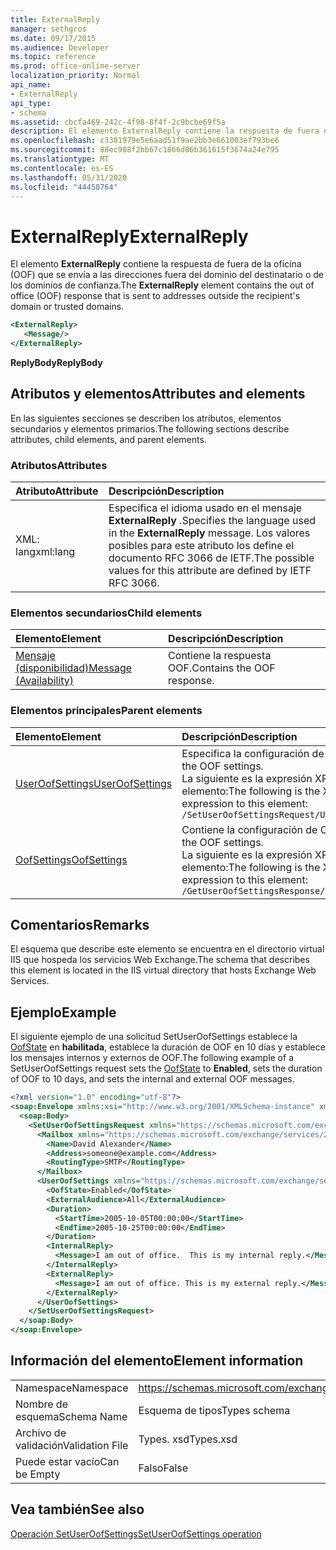 ```yaml
---
title: ExternalReply
manager: sethgros
ms.date: 09/17/2015
ms.audience: Developer
ms.topic: reference
ms.prod: office-online-server
localization_priority: Normal
api_name:
- ExternalReply
api_type:
- schema
ms.assetid: cbcfa469-242c-4f98-8f4f-2c9bcbe69f5a
description: El elemento ExternalReply contiene la respuesta de fuera de la oficina (OOF) que se envía a las direcciones fuera del dominio del destinatario o de los dominios de confianza.
ms.openlocfilehash: c3381979e5e6aad51f9ae2bb3e661003ef793be6
ms.sourcegitcommit: 88ec988f2bb67c1866d06b361615f3674a24e795
ms.translationtype: MT
ms.contentlocale: es-ES
ms.lasthandoff: 05/31/2020
ms.locfileid: "44458764"
---
```

# <a name="externalreply"></a><span data-ttu-id="7a8a8-103">ExternalReply</span><span class="sxs-lookup"><span data-stu-id="7a8a8-103">ExternalReply</span></span>

<span data-ttu-id="7a8a8-104">El elemento **ExternalReply** contiene la respuesta de fuera de la oficina (OOF) que se envía a las direcciones fuera del dominio del destinatario o de los dominios de confianza.</span><span class="sxs-lookup"><span data-stu-id="7a8a8-104">The **ExternalReply** element contains the out of office (OOF) response that is sent to addresses outside the recipient's domain or trusted domains.</span></span> 
  
```XML
<ExternalReply>
   <Message/>
</ExternalReply>
```

 <span data-ttu-id="7a8a8-105">**ReplyBody**</span><span class="sxs-lookup"><span data-stu-id="7a8a8-105">**ReplyBody**</span></span>
## <a name="attributes-and-elements"></a><span data-ttu-id="7a8a8-106">Atributos y elementos</span><span class="sxs-lookup"><span data-stu-id="7a8a8-106">Attributes and elements</span></span>

<span data-ttu-id="7a8a8-107">En las siguientes secciones se describen los atributos, elementos secundarios y elementos primarios.</span><span class="sxs-lookup"><span data-stu-id="7a8a8-107">The following sections describe attributes, child elements, and parent elements.</span></span>
  
### <a name="attributes"></a><span data-ttu-id="7a8a8-108">Atributos</span><span class="sxs-lookup"><span data-stu-id="7a8a8-108">Attributes</span></span>

|<span data-ttu-id="7a8a8-109">**Atributo**</span><span class="sxs-lookup"><span data-stu-id="7a8a8-109">**Attribute**</span></span>|<span data-ttu-id="7a8a8-110">**Descripción**</span><span class="sxs-lookup"><span data-stu-id="7a8a8-110">**Description**</span></span>|
|:-----|:-----|
|<span data-ttu-id="7a8a8-111">XML: lang</span><span class="sxs-lookup"><span data-stu-id="7a8a8-111">xml:lang</span></span>  <br/> |<span data-ttu-id="7a8a8-112">Especifica el idioma usado en el mensaje **ExternalReply** .</span><span class="sxs-lookup"><span data-stu-id="7a8a8-112">Specifies the language used in the **ExternalReply** message.</span></span> <span data-ttu-id="7a8a8-113">Los valores posibles para este atributo los define el documento RFC 3066 de IETF.</span><span class="sxs-lookup"><span data-stu-id="7a8a8-113">The possible values for this attribute are defined by IETF RFC 3066.</span></span>  <br/> |
   
### <a name="child-elements"></a><span data-ttu-id="7a8a8-114">Elementos secundarios</span><span class="sxs-lookup"><span data-stu-id="7a8a8-114">Child elements</span></span>

|<span data-ttu-id="7a8a8-115">**Elemento**</span><span class="sxs-lookup"><span data-stu-id="7a8a8-115">**Element**</span></span>|<span data-ttu-id="7a8a8-116">**Descripción**</span><span class="sxs-lookup"><span data-stu-id="7a8a8-116">**Description**</span></span>|
|:-----|:-----|
|[<span data-ttu-id="7a8a8-117">Mensaje (disponibilidad)</span><span class="sxs-lookup"><span data-stu-id="7a8a8-117">Message (Availability)</span></span>](message-availability.md) <br/> |<span data-ttu-id="7a8a8-118">Contiene la respuesta OOF.</span><span class="sxs-lookup"><span data-stu-id="7a8a8-118">Contains the OOF response.</span></span>  <br/> |
   
### <a name="parent-elements"></a><span data-ttu-id="7a8a8-119">Elementos principales</span><span class="sxs-lookup"><span data-stu-id="7a8a8-119">Parent elements</span></span>

|<span data-ttu-id="7a8a8-120">**Elemento**</span><span class="sxs-lookup"><span data-stu-id="7a8a8-120">**Element**</span></span>|<span data-ttu-id="7a8a8-121">**Descripción**</span><span class="sxs-lookup"><span data-stu-id="7a8a8-121">**Description**</span></span>|
|:-----|:-----|
|[<span data-ttu-id="7a8a8-122">UserOofSettings</span><span class="sxs-lookup"><span data-stu-id="7a8a8-122">UserOofSettings</span></span>](useroofsettings.md) <br/> |<span data-ttu-id="7a8a8-123">Especifica la configuración de OOF.</span><span class="sxs-lookup"><span data-stu-id="7a8a8-123">Specifies the OOF settings.</span></span>  <br/> <span data-ttu-id="7a8a8-124">La siguiente es la expresión XPath a este elemento:</span><span class="sxs-lookup"><span data-stu-id="7a8a8-124">The following is the XPath expression to this element:</span></span>  <br/>  `/SetUserOofSettingsRequest/UserOofSettings` <br/> |
|[<span data-ttu-id="7a8a8-125">OofSettings</span><span class="sxs-lookup"><span data-stu-id="7a8a8-125">OofSettings</span></span>](oofsettings.md) <br/> |<span data-ttu-id="7a8a8-126">Contiene la configuración de OOF.</span><span class="sxs-lookup"><span data-stu-id="7a8a8-126">Contains the OOF settings.</span></span>  <br/> <span data-ttu-id="7a8a8-127">La siguiente es la expresión XPath a este elemento:</span><span class="sxs-lookup"><span data-stu-id="7a8a8-127">The following is the XPath expression to this element:</span></span>  <br/>  `/GetUserOofSettingsResponse/OofSettings` <br/> |
   
## <a name="remarks"></a><span data-ttu-id="7a8a8-128">Comentarios</span><span class="sxs-lookup"><span data-stu-id="7a8a8-128">Remarks</span></span>

<span data-ttu-id="7a8a8-129">El esquema que describe este elemento se encuentra en el directorio virtual IIS que hospeda los servicios Web Exchange.</span><span class="sxs-lookup"><span data-stu-id="7a8a8-129">The schema that describes this element is located in the IIS virtual directory that hosts Exchange Web Services.</span></span>
  
## <a name="example"></a><span data-ttu-id="7a8a8-130">Ejemplo</span><span class="sxs-lookup"><span data-stu-id="7a8a8-130">Example</span></span>

<span data-ttu-id="7a8a8-131">El siguiente ejemplo de una solicitud SetUserOofSettings establece la [OofState](oofstate.md) en **habilitada**, establece la duración de OOF en 10 días y establece los mensajes internos y externos de OOF.</span><span class="sxs-lookup"><span data-stu-id="7a8a8-131">The following example of a SetUserOofSettings request sets the [OofState](oofstate.md) to **Enabled**, sets the duration of OOF to 10 days, and sets the internal and external OOF messages.</span></span>
  
```XML
<?xml version="1.0" encoding="utf-8"?>
<soap:Envelope xmlns:xsi="http://www.w3.org/2001/XMLSchema-instance" xmlns:xsd="http://www.w3.org/2001/XMLSchema" xmlns:soap="http://schemas.xmlsoap.org/soap/envelope/">
  <soap:Body>
    <SetUserOofSettingsRequest xmlns="https://schemas.microsoft.com/exchange/services/2006/messages">
      <Mailbox xmlns="https://schemas.microsoft.com/exchange/services/2006/types">
        <Name>David Alexander</Name>
        <Address>someone@example.com</Address>
        <RoutingType>SMTP</RoutingType>
      </Mailbox>
      <UserOofSettings xmlns="https://schemas.microsoft.com/exchange/services/2006/types">
        <OofState>Enabled</OofState>
        <ExternalAudience>All</ExternalAudience>
        <Duration>
          <StartTime>2005-10-05T00:00:00</StartTime>
          <EndTime>2005-10-25T00:00:00</EndTime>
        </Duration>
        <InternalReply>
          <Message>I am out of office.  This is my internal reply.</Message>
        </InternalReply>
        <ExternalReply>
          <Message>I am out of office. This is my external reply.</Message>
        </ExternalReply>
      </UserOofSettings>
    </SetUserOofSettingsRequest>
  </soap:Body>
</soap:Envelope>
```

## <a name="element-information"></a><span data-ttu-id="7a8a8-132">Información del elemento</span><span class="sxs-lookup"><span data-stu-id="7a8a8-132">Element information</span></span>

|||
|:-----|:-----|
|<span data-ttu-id="7a8a8-133">Namespace</span><span class="sxs-lookup"><span data-stu-id="7a8a8-133">Namespace</span></span>  <br/> |https://schemas.microsoft.com/exchange/services/2006/types  <br/> |
|<span data-ttu-id="7a8a8-134">Nombre de esquema</span><span class="sxs-lookup"><span data-stu-id="7a8a8-134">Schema Name</span></span>  <br/> |<span data-ttu-id="7a8a8-135">Esquema de tipos</span><span class="sxs-lookup"><span data-stu-id="7a8a8-135">Types schema</span></span>  <br/> |
|<span data-ttu-id="7a8a8-136">Archivo de validación</span><span class="sxs-lookup"><span data-stu-id="7a8a8-136">Validation File</span></span>  <br/> |<span data-ttu-id="7a8a8-137">Types. xsd</span><span class="sxs-lookup"><span data-stu-id="7a8a8-137">Types.xsd</span></span>  <br/> |
|<span data-ttu-id="7a8a8-138">Puede estar vacío</span><span class="sxs-lookup"><span data-stu-id="7a8a8-138">Can be Empty</span></span>  <br/> |<span data-ttu-id="7a8a8-139">Falso</span><span class="sxs-lookup"><span data-stu-id="7a8a8-139">False</span></span>  <br/> |
   
## <a name="see-also"></a><span data-ttu-id="7a8a8-140">Vea también</span><span class="sxs-lookup"><span data-stu-id="7a8a8-140">See also</span></span>



[<span data-ttu-id="7a8a8-141">Operación SetUserOofSettings</span><span class="sxs-lookup"><span data-stu-id="7a8a8-141">SetUserOofSettings operation</span></span>](setuseroofsettings-operation.md)

